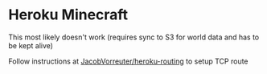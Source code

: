 # Heroku Minecraft

This most likely doesn't work (requires sync to S3 for world data and has to be kept alive)

Follow instructions at [JacobVorreuter/heroku-routing](https://github.com/JacobVorreuter/heroku-routing) to setup TCP route